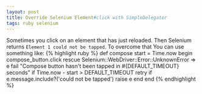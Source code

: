 ```yaml
---
layout: post
title: Override Selenium Element#click with SimpleDelegator
tags: ruby selenium
---
```


Sometimes you click on an element that has just reloaded. Then Selenium returns `Element 1 could not be tapped`.
To overcome that You can use something like:
{% highlight ruby %}
 def compose
    start = Time.now
    begin
      compose_button.click
    rescue Selenium::WebDriver::Error::UnknownError => e
      fail "Compose button hasn't been tapped in #{DEFAULT_TIMEOUT} seconds" if Time.now - start > DEFAULT_TIMEOUT
      retry if e.message.include?('could not be tapped')
      raise e
    end
  end
{% endhighlight %}
